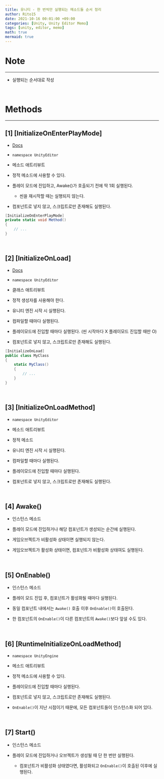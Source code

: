```yaml
---
title: 유니티 - 한 번씩만 실행되는 메소드들 순서 정리
author: Rito15
date: 2021-10-16 00:01:00 +09:00
categories: [Unity, Unity Editor Memo]
tags: [unity, editor, memo]
math: true
mermaid: true
---
```


# Note
---
- 실행되는 순서대로 작성

<br>


# Methods
---

## **[1] [InitializeOnEnterPlayMode]**
 - [Docs](https://docs.unity3d.com/2019.3/Documentation/ScriptReference/InitializeOnEnterPlayModeAttribute.html)

 - `namespace UnityEditor`
 - 메소드 애트리뷰트
 - 정적 메소드에 사용할 수 있다.

 - 플레이 모드에 진입하고, Awake()가 호출되기 전에 딱 1회 실행된다.
   - 씬을 재시작할 때는 실행되지 않는다.

 - 컴포넌트로 넣지 않고, 스크립트로만 존재해도 실행된다.

```cs
[InitializeOnEnterPlayMode]
private static void Method()
{
    // ...
}
```

<br>


## **[2] [InitializeOnLoad]**
 - [Docs](https://docs.unity3d.com/kr/530/Manual/RunningEditorCodeOnLaunch.html)

 - `namespace UnityEditor`
 - 클래스 애트리뷰트
 - 정적 생성자를 사용해야 한다.

 - 유니티 엔진 시작 시 실행된다.
 - 컴파일할 때마다 실행된다.
 - 플레이모드에 진입할 때마다 실행된다. (씬 시작마다 X 플레이모드 진입할 때만 O)
 - 컴포넌트로 넣지 않고, 스크립트로만 존재해도 실행된다.

```cs
[InitializeOnLoad]
public class MyClass
{
    static MyClass()
    {
        // ...
    }
}
```

<br>


## **[3] [InitializeOnLoadMethod]**
 - `namespace UnityEditor`
 - 메소드 애트리뷰트
 - 정적 메소드

 - 유니티 엔진 시작 시 실행된다.
 - 컴파일할 때마다 실행된다.
 - 플레이모드에 진입할 때마다 실행된다.
 - 컴포넌트로 넣지 않고, 스크립트로만 존재해도 실행된다.

<br>


## **[4] Awake()**
 - 인스턴스 메소드
 - 플레이 모드에 진입하거나 해당 컴포넌트가 생성되는 순간에 실행된다.

 - 게임오브젝트가 비활성화 상태이면 실행되지 않는다.
 - 게임오브젝트가 활성화 상태이면, 컴포넌트가 비활성화 상태여도 실행된다.

<br>


## **[5] OnEnable()**
 - 인스턴스 메소드
 - 플레이 모드 진입 후, 컴포넌트가 활성화될 때마다 실행된다.

 - 동일 컴포넌트 내에서는 `Awake()` 호출 이후 `OnEnable()`이 호출된다.
 - 한 컴포넌트의 `OnEnable()`이 다른 컴포넌트의 `Awake()`보다 앞설 수도 있다.

<br>


## **[6] [RuntimeInitializeOnLoadMethod]**
 - `namespace UnityEngine`
 - 메소드 애트리뷰트
 - 정적 메소드에 사용할 수 있다.

 - 플레이모드에 진입할 때마다 실행된다.
 - 컴포넌트로 넣지 않고, 스크립트로만 존재해도 실행된다.
 - `OnEnable()`이 지난 시점이기 때문에, 모든 컴포넌트들이 인스턴스화 되어 있다.

<br>


## **[7] Start()**
 - 인스턴스 메소드

 - 플레이 모드에 진입하거나 오브젝트가 생성될 때 단 한 번만 실행된다.
   - 컴포넌트가 비활성화 상태였다면, 활성화되고 `OnEnable()`이 호출된 이후에 실행된다.

<br>